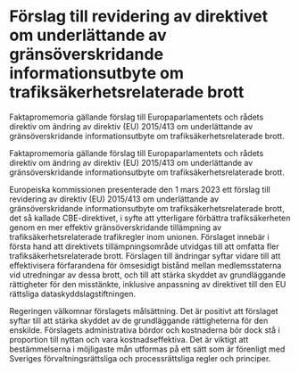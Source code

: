 # Förslag till revidering av direktivet om underlättande av gränsöverskridande informationsutbyte om trafiksäkerhetsrelaterade brott

Faktapromemoria gällande förslag till Europaparlamentets och rådets direktiv om ändring av direktiv (EU) 2015/413 om underlättande av gränsöverskridande informationsutbyte om trafiksäkerhetsrelaterade brott.

Faktapromemoria gällande förslag till Europaparlamentets och rådets direktiv om ändring av direktiv (EU) 2015/413 om underlättande av gränsöverskridande informationsutbyte om trafiksäkerhetsrelaterade brott.

Europeiska kommissionen presenterade den 1 mars 2023 ett förslag till revidering av direktiv (EU) 2015/413 om underlättande av gränsöverskridande informationsutbyte om trafiksäkerhetsrelaterade brott, det så kallade CBE-direktivet, i syfte att ytterligare förbättra trafiksäkerheten genom en mer effektiv gränsöverskridande tillämpning av trafiksäkerhetsrelaterade trafikregler inom unionen. Förslaget innebär i första hand att direktivets tillämpningsområde utvidgas till att omfatta fler trafiksäkerhetsrelaterade brott. Förslagen till ändringar syftar vidare till att effektivisera förfarandena för ömsesidigt bistånd mellan medlemsstaterna vid utredningar av dessa brott, och till att stärka skyddet av grundläggande rättigheter för den misstänkte, inklusive anpassning av direktivet till den EU rättsliga dataskyddslagstiftningen.

Regeringen välkomnar förslagets målsättning. Det är positivt att förslaget syftar till att stärka skyddet av de grundläggande rättigheterna för den enskilde. Förslagets administrativa bördor och kostnaderna bör dock stå i proportion till nyttan och vara kostnadseffektiva. Det är viktigt att bestämmelserna i möjligaste mån utformas på ett sätt som är förenligt med Sveriges förvaltningsrättsliga och processrättsliga regler och principer.
